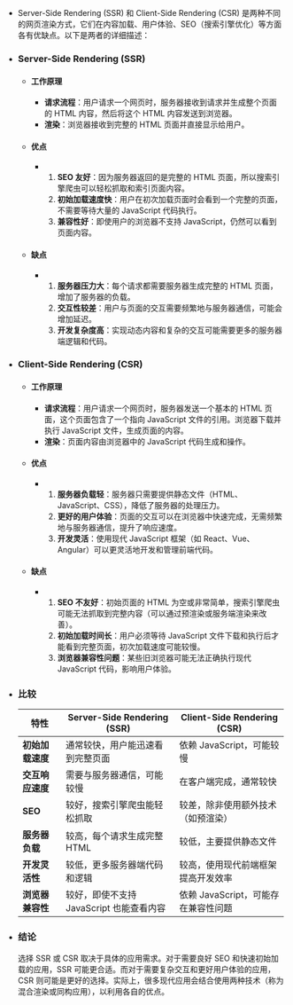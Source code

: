 - Server-Side Rendering (SSR) 和 Client-Side Rendering (CSR) 是两种不同的网页渲染方式，它们在内容加载、用户体验、SEO（搜索引擎优化）等方面各有优缺点。以下是两者的详细描述：
- ### Server-Side Rendering (SSR)
	- #### 工作原理
		- **请求流程**：用户请求一个网页时，服务器接收到请求并生成整个页面的 HTML 内容，然后将这个 HTML 内容发送到浏览器。
		- **渲染**：浏览器接收到完整的 HTML 页面并直接显示给用户。
	- #### 优点
		- 1. **SEO 友好**：因为服务器返回的是完整的 HTML 页面，所以搜索引擎爬虫可以轻松抓取和索引页面内容。
		  2. **初始加载速度快**：用户在初次加载页面时会看到一个完整的页面，不需要等待大量的 JavaScript 代码执行。
		  3. **兼容性好**：即使用户的浏览器不支持 JavaScript，仍然可以看到页面内容。
	- #### 缺点
		- 1. **服务器压力大**：每个请求都需要服务器生成完整的 HTML 页面，增加了服务器的负载。
		  2. **交互性较差**：用户与页面的交互需要频繁地与服务器通信，可能会增加延迟。
		  3. **开发复杂度高**：实现动态内容和复杂的交互可能需要更多的服务器端逻辑和代码。
- ### Client-Side Rendering (CSR)
	- #### 工作原理
		- **请求流程**：用户请求一个网页时，服务器发送一个基本的 HTML 页面，这个页面包含了一个指向 JavaScript 文件的引用。浏览器下载并执行 JavaScript 文件，生成页面的内容。
		- **渲染**：页面内容由浏览器中的 JavaScript 代码生成和操作。
	- #### 优点
		- 1. **服务器负载轻**：服务器只需要提供静态文件（HTML、JavaScript、CSS），降低了服务器的处理压力。
		  2. **更好的用户体验**：页面的交互可以在浏览器中快速完成，无需频繁地与服务器通信，提升了响应速度。
		  3. **开发灵活**：使用现代 JavaScript 框架（如 React、Vue、Angular）可以更灵活地开发和管理前端代码。
	- #### 缺点
		- 1. **SEO 不友好**：初始页面的 HTML 为空或非常简单，搜索引擎爬虫可能无法抓取到完整内容（可以通过预渲染或服务端渲染来改善）。
		  2. **初始加载时间长**：用户必须等待 JavaScript 文件下载和执行后才能看到完整页面，初次加载速度可能较慢。
		  3. **浏览器兼容性问题**：某些旧浏览器可能无法正确执行现代 JavaScript 代码，影响用户体验。
- ### 比较
  
  | 特性               | Server-Side Rendering (SSR)                   | Client-Side Rendering (CSR)                   |
  |--------------------|-----------------------------------------------|----------------------------------------------|
  | **初始加载速度**   | 通常较快，用户能迅速看到完整页面                | 依赖 JavaScript，可能较慢                    |
  | **交互响应速度**   | 需要与服务器通信，可能较慢                    | 在客户端完成，通常较快                       |
  | **SEO**            | 较好，搜索引擎爬虫能轻松抓取                  | 较差，除非使用额外技术（如预渲染）           |
  | **服务器负载**     | 较高，每个请求生成完整 HTML                   | 较低，主要提供静态文件                       |
  | **开发灵活性**     | 较低，更多服务器端代码和逻辑                   | 较高，使用现代前端框架提高开发效率           |
  | **浏览器兼容性**   | 较好，即使不支持 JavaScript 也能查看内容       | 依赖 JavaScript，可能存在兼容性问题           |
- ### 结论
  选择 SSR 或 CSR 取决于具体的应用需求。对于需要良好 SEO 和快速初始加载的应用，SSR 可能更合适。而对于需要复杂交互和更好用户体验的应用，CSR 则可能是更好的选择。实际上，很多现代应用会结合使用两种技术（称为混合渲染或同构应用），以利用各自的优点。